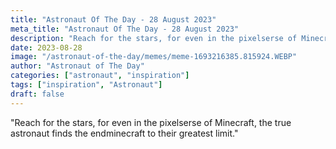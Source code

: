 ```yaml
---
title: "Astronaut Of The Day - 28 August 2023"
meta_title: "Astronaut Of The Day - 28 August 2023"
description: "Reach for the stars, for even in the pixelserse of Minecraft, the true astronaut finds the endminecraft to their greatest limit."
date: 2023-08-28
image: "/astronaut-of-the-day/memes/meme-1693216385.815924.WEBP"
author: "Astronaut of The Day"
categories: ["astronaut", "inspiration"]
tags: ["inspiration", "Astronaut"]
draft: false
---
```

"Reach for the stars, for even in the pixelserse of Minecraft, the true astronaut finds the endminecraft to their greatest limit."
        